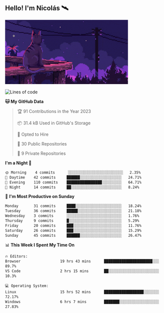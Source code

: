 <h2 align="left">Hello!  I'm Nicolás 🛰️</h2>
<p align="left"> <img src="https://github.com/nmayorga092/nmayorga092/blob/master/resources/miau.gif" width='400px' /></p>

<!--START_SECTION:waka-->
![Lines of code](https://img.shields.io/badge/From%20Hello%20World%20I%27ve%20Written-87%20Thousand%20lines%20of%20code-blue)

**🐱 My GitHub Data** 

> 🏆 91 Contributions in the Year 2023
 > 
> 📦 31.4 kB Used in GitHub's Storage 
 > 
> 💼 Opted to Hire
 > 
> 📜 30 Public Repositories 
 > 
> 🔑 9 Private Repositories  
 > 
**I'm a Night 🦉** 

```text
🌞 Morning    4 commits      ░░░░░░░░░░░░░░░░░░░░░░░░░   2.35% 
🌆 Daytime    42 commits     ██████░░░░░░░░░░░░░░░░░░░   24.71% 
🌃 Evening    110 commits    ████████████████░░░░░░░░░   64.71% 
🌙 Night      14 commits     ██░░░░░░░░░░░░░░░░░░░░░░░   8.24%

```
📅 **I'm Most Productive on Sunday** 

```text
Monday       31 commits     ████░░░░░░░░░░░░░░░░░░░░░   18.24% 
Tuesday      36 commits     █████░░░░░░░░░░░░░░░░░░░░   21.18% 
Wednesday    3 commits      ░░░░░░░░░░░░░░░░░░░░░░░░░   1.76% 
Thursday     9 commits      █░░░░░░░░░░░░░░░░░░░░░░░░   5.29% 
Friday       20 commits     ███░░░░░░░░░░░░░░░░░░░░░░   11.76% 
Saturday     26 commits     ███░░░░░░░░░░░░░░░░░░░░░░   15.29% 
Sunday       45 commits     ██████░░░░░░░░░░░░░░░░░░░   26.47%

```


📊 **This Week I Spent My Time On** 

```text
🔥 Editors: 
Browser                  19 hrs 43 mins      ██████████████████████░░░   89.7% 
VS Code                  2 hrs 15 mins       ██░░░░░░░░░░░░░░░░░░░░░░░   10.3%

💻 Operating System: 
Linux                    15 hrs 52 mins      ██████████████████░░░░░░░   72.17% 
Windows                  6 hrs 7 mins        ███████░░░░░░░░░░░░░░░░░░   27.83%

```


<!--END_SECTION:waka-->
